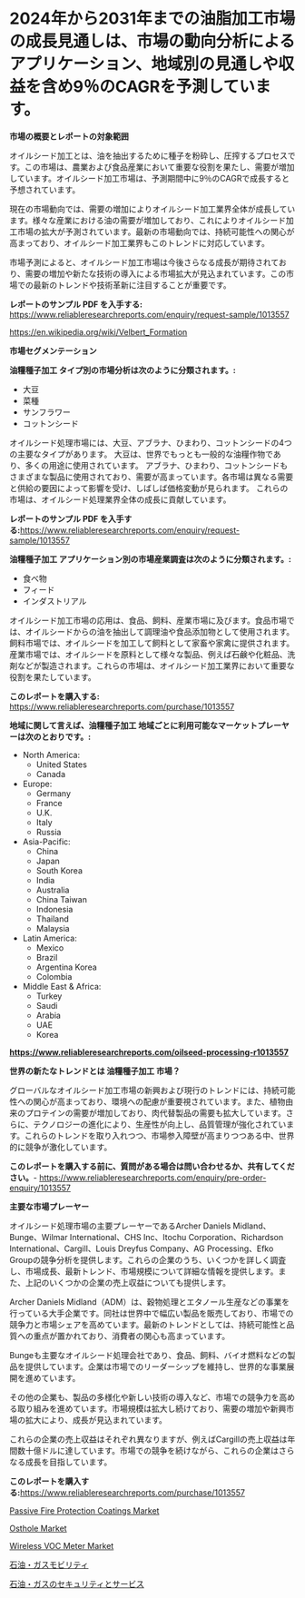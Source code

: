 <p><h1>2024年から2031年までの油脂加工市場の成長見通しは、市場の動向分析によるアプリケーション、地域別の見通しや収益を含め9％のCAGRを予測しています。</h1></p><p><strong>市場の概要とレポートの対象範囲</strong></p>
<p><p>オイルシード加工とは、油を抽出するために種子を粉砕し、圧搾するプロセスです。この市場は、農業および食品産業において重要な役割を果たし、需要が増加しています。オイルシード加工市場は、予測期間中に9％のCAGRで成長すると予想されています。</p><p>現在の市場動向では、需要の増加によりオイルシード加工業界全体が成長しています。様々な産業における油の需要が増加しており、これによりオイルシード加工市場の拡大が予測されています。最新の市場動向では、持続可能性への関心が高まっており、オイルシード加工業界もこのトレンドに対応しています。</p><p>市場予測によると、オイルシード加工市場は今後さらなる成長が期待されており、需要の増加や新たな技術の導入による市場拡大が見込まれています。この市場での最新のトレンドや技術革新に注目することが重要です。</p></p>
<p><strong>レポートのサンプル PDF を入手する:</strong> <a href="https://www.reliableresearchreports.com/enquiry/request-sample/1013557">https://www.reliableresearchreports.com/enquiry/request-sample/1013557</a></p>
<p><a href="https://en.wikipedia.org/wiki/Velbert_Formation">https://en.wikipedia.org/wiki/Velbert_Formation</a></p>
<p><strong>市場セグメンテーション</strong></p>
<p><strong>油糧種子加工 タイプ別の市場分析は次のように分類されます。:</strong></p>
<p><ul><li>大豆</li><li>菜種</li><li>サンフラワー</li><li>コットンシード</li></ul></p>
<p><p>オイルシード処理市場には、大豆、アブラナ、ひまわり、コットンシードの4つの主要なタイプがあります。 大豆は、世界でもっとも一般的な油糧作物であり、多くの用途に使用されています。 アブラナ、ひまわり、コットンシードもさまざまな製品に使用されており、需要が高まっています。各市場は異なる需要と供給の要因によって影響を受け、しばしば価格変動が見られます。 これらの市場は、オイルシード処理業界全体の成長に貢献しています。</p></p>
<p><strong>レポートのサンプル PDF を入手する:</strong><a href="https://www.reliableresearchreports.com/enquiry/request-sample/1013557">https://www.reliableresearchreports.com/enquiry/request-sample/1013557</a></p>
<p><strong> 油糧種子加工 アプリケーション別の市場産業調査は次のように分類されます。:</strong></p>
<p><ul><li>食べ物</li><li>フィード</li><li>インダストリアル</li></ul></p>
<p><p>オイルシード加工市場の応用は、食品、飼料、産業市場に及びます。食品市場では、オイルシードからの油を抽出して調理油や食品添加物として使用されます。飼料市場では、オイルシードを加工して飼料として家畜や家禽に提供されます。産業市場では、オイルシードを原料として様々な製品、例えば石鹸や化粧品、洗剤などが製造されます。これらの市場は、オイルシード加工業界において重要な役割を果たしています。</p></p>
<p><strong>このレポートを購入する:</strong> <a href="https://www.reliableresearchreports.com/purchase/1013557">https://www.reliableresearchreports.com/purchase/1013557</a></p>
<p><strong>地域に関して言えば、油糧種子加工 地域ごとに利用可能なマーケットプレーヤーは次のとおりです。:</strong></p>
<p><ul>
    <li>
        North America:
        <ul>
            <li>United States</li>
            <li>Canada</li>
        </ul>
    </li>
    <li>
        Europe:
        <ul>
            <li>Germany</li>
            <li>France</li>
            <li>U.K.</li>
            <li>Italy</li>
            <li>Russia</li>
        </ul>
    </li>
    <li>
        Asia-Pacific:
        <ul>
            <li>China</li>
            <li>Japan</li>
            <li>South Korea</li>
            <li>India</li>
            <li>Australia</li>
            <li>China Taiwan</li>
            <li>Indonesia</li>
            <li>Thailand</li>
            <li>Malaysia</li>
        </ul>
    </li>
    <li>
        Latin America:
        <ul>
            <li>Mexico</li>
            <li>Brazil</li>
            <li>Argentina Korea</li>
            <li>Colombia</li>
        </ul>
    </li>
    <li>
        Middle East & Africa:
        <ul>
            <li>Turkey</li>
            <li>Saudi</li>
            <li>Arabia</li>
            <li>UAE</li>
            <li>Korea</li>
        </ul>
    </li>
    </ul></p>
<p><strong><a href="https://www.reliableresearchreports.com/oilseed-processing-r1013557">https://www.reliableresearchreports.com/oilseed-processing-r1013557</a></strong></p>
<p><strong>世界の新たなトレンドとは 油糧種子加工 市場？</strong></p>
<p><p>グローバルなオイルシード加工市場の新興および現行のトレンドには、持続可能性への関心が高まっており、環境への配慮が重要視されています。また、植物由来のプロテインの需要が増加しており、肉代替製品の需要も拡大しています。さらに、テクノロジーの進化により、生産性が向上し、品質管理が強化されています。これらのトレンドを取り入れつつ、市場参入障壁が高まりつつある中、世界的に競争が激化しています。</p></p>
<p><strong>このレポートを購入する前に、質問がある場合は問い合わせるか、共有してください。</strong>- <a href="https://www.reliableresearchreports.com/enquiry/pre-order-enquiry/1013557">https://www.reliableresearchreports.com/enquiry/pre-order-enquiry/1013557</a></p>
<p><strong>主要な市場プレーヤー</strong></p>
<p><p>オイルシード処理市場の主要プレーヤーであるArcher Daniels Midland、Bunge、Wilmar International、CHS Inc、Itochu Corporation、Richardson International、Cargill、Louis Dreyfus Company、AG Processing、Efko Groupの競争分析を提供します。これらの企業のうち、いくつかを詳しく調査し、市場成長、最新トレンド、市場規模について詳細な情報を提供します。また、上記のいくつかの企業の売上収益についても提供します。</p><p>Archer Daniels Midland（ADM）は、穀物処理とエタノール生産などの事業を行っている大手企業です。同社は世界中で幅広い製品を販売しており、市場での競争力と市場シェアを高めています。最新のトレンドとしては、持続可能性と品質への重点が置かれており、消費者の関心も高まっています。</p><p>Bungeも主要なオイルシード処理会社であり、食品、飼料、バイオ燃料などの製品を提供しています。企業は市場でのリーダーシップを維持し、世界的な事業展開を進めています。</p><p>その他の企業も、製品の多様化や新しい技術の導入など、市場での競争力を高める取り組みを進めています。市場規模は拡大し続けており、需要の増加や新興市場の拡大により、成長が見込まれています。</p><p>これらの企業の売上収益はそれぞれ異なりますが、例えばCargillの売上収益は年間数十億ドルに達しています。市場での競争を続けながら、これらの企業はさらなる成長を目指しています。</p></p>
<p><strong>このレポートを購入する:</strong><a href="https://www.reliableresearchreports.com/purchase/1013557">https://www.reliableresearchreports.com/purchase/1013557</a></p>
<p><p><a href="https://medium.com/@luke.wilson7856/passive-fire-protection-coatings-market-growth-outlook-from-2024-to-2031-and-it-is-projecting-at-14-3b566fbd0c55">Passive Fire Protection Coatings Market</a></p><p><a href="https://medium.com/@veroniceroa846/osthole-market-a-global-and-regional-analysis-focus-on-end-user-product-and-region-analysis-778fbf0bf06c">Osthole Market</a></p><p><a href="https://issuu.com/reportprime-2/docs/wireless-voc-meter-market-size-2030.pptx">Wireless VOC Meter Market</a></p><p><a href="https://github.com/zjkmgcs938405/Market-Research-Report-List-3/blob/main/413174051061.md">石油・ガスモビリティ</a></p><p><a href="https://github.com/roulaayoub-saad/Market-Research-Report-List-3/blob/main/958617551062.md">石油・ガスのセキュリティとサービス</a></p></p>